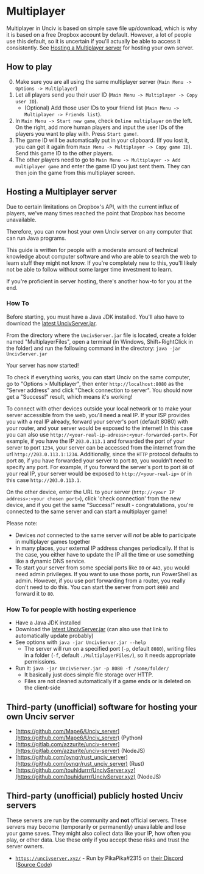 # Multiplayer

Multiplayer in Unciv is based on simple save file up/download, which is why it is based on a free Dropbox account by default. However, a lot of people use this default, so it is uncertain if you'll actually be able to access it consistently. See [Hosting a Multiplayer server](#hosting-a-multiplayer-server) for hosting your own server.

## How to play

0. Make sure you are all using the same multiplayer server (`Main Menu -> Options -> Multiplayer`)
0. Let all players send you their user ID (`Main Menu -> Multiplayer -> Copy user ID`).
   * (Optional) Add those user IDs to your friend list (`Main Menu -> Multiplayer -> Friends list`).
0. In `Main Menu -> Start new game`, check `Online multiplayer` on the left. On the right, add more human players and input the user IDs of the players you want to play with. Press `Start game!`.
0. The game ID will be automatically put in your clipboard. (If you lost it, you can get it again from `Main Menu -> Multiplayer -> Copy game ID`). Send this game ID to the other players.
0. The other players need to go to `Main Menu -> Multiplayer -> Add multiplayer game` and enter the game ID you just sent them. They can then join the game from this multiplayer screen.


## Hosting a Multiplayer server

Due to certain limitations on Dropbox's API, with the current influx of players, we've many times reached the point that Dropbox has become unavailable.

Therefore, you can now host your own Unciv server on any computer that can run Java programs.

This guide is written for people with a moderate amount of technical knowledge about computer software and who are able to search the web to learn stuff they might not know. If you're completely new to this, you'll likely not be able to follow without some larger time investment to learn.

If you're proficient in server hosting, there's another how-to for you at the end.

### How To

Before starting, you must have a Java JDK installed. You'll also have to download the [latest UncivServer.jar](https://github.com/yairm210/Unciv/releases/latest/download/UncivServer.jar).

From the directory where the `UncivServer.jar` file is located, create a folder named "MultiplayerFiles", open a terminal (in Windows, Shift+RightClick in the folder) and run the following command in the directory:
`java -jar UncivServer.jar`

Your server has now started!

To check if everything works, you can start Unciv on the same computer, go to "Options > Multiplayer", then enter `http://localhost:8080` as the "Server address" and click "Check connection to server". You should now get a "Success!" result, which means it's working!

To connect with other devices outside your local network or to make your server accessible from the web, you'll need a real IP. If your ISP provides you with a real IP already, forward your server's port (default 8080) with your router, and your server would be exposed to the internet! In this case you can also use `http://<your-real-ip-adress>:<your-forwarded-port>`. For example, if you have the IP `203.0.113.1` and forwarded the port of your server to port `1234`, your server can be accessed from the internet from the url `http://203.0.113.1:1234`. Additionally, since the `HTTP` protocol defaults to port `80`, if you have forwarded your server to port `80`, you wouldn’t need to specify any port. For example, if you forward the server's port to port `80` of your real IP, your server would be exposed to `http://<your-real-ip>` or in this case `http://203.0.113.1`.


On the other device, enter the URL to your server (`http://<your IP address>:<your chosen port>`), click 'check connection' from the new device, and if you get the same "Success!" result - congratulations, you're connected to the same server and can start a multiplayer game!

Please note:
* Devices *not* connected to the same server will *not* be able to participate in multiplayer games together
* In many places, your external IP address changes periodically. If that is the case, you either have to update the IP all the time or use something like a dynamic DNS service.
* To start your server from some special ports like `80` or `443`, you would need admin privileges. If you want to use those ports, run PowerShell as admin. However, if you use port forwarding from a router, you really don't need to do this. You can start the server from port `8080` and forward it to `80`.

### How To for people with hosting experience

* Have a Java JDK installed
* Download the [latest UncivServer.jar](https://github.com/yairm210/Unciv/releases/latest/download/UncivServer.jar) (can also use that link to automatically update probably)
* See options with `java -jar UncivServer.jar --help`
    * The server will run on a specified port (`-p`, default `8080`), writing files in a folder (`-f`, default `./MultiplayerFiles/`), so it needs appropriate permissions.
* Run it: `java -jar UncivServer.jar -p 8080 -f /some/folder/`
    * It basically just does simple file storage over HTTP.
    * Files are not cleaned automatically if a game ends or is deleted on the client-side

## Third-party (unofficial) software for hosting your own Unciv server

* [https://github.com/Mape6/Unciv_server](https://github.com/Mape6/Unciv_server) (Python)
* [https://gitlab.com/azzurite/unciv-server](https://gitlab.com/azzurite/unciv-server) (NodeJS)
* [https://github.com/oynqr/rust_unciv_server](https://github.com/oynqr/rust_unciv_server) (Rust)
* [https://github.com/touhidurrr/UncivServer.xyz](https://github.com/touhidurrr/UncivServer.xyz) (NodeJS)

## Third-party (unofficial) publicly hosted Unciv servers

These servers are run by the community and **not** official servers. These servers may become (temporarily or permanently) unavailable and lose your game saves. They might also collect data like your IP, how often you play, or other data. Use these only if you accept these risks and trust the server owners.

* [`https://uncivserver.xyz/`](https://uncivserver.xyz/) - Run by PikaPika#2315 on [their Discord](https://discord.gg/H9em4ws8XP) ([Source Code](https://github.com/touhidurrr/UncivServer.xyz/))
